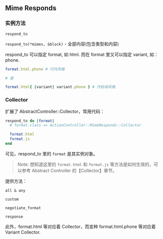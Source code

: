 ## Mime Responds

### 实例方法

```
respond_to
```

`respond_to(*mimes, &block)` - 全部内容(包含类型和内容)

respond_to 可以指定 format, 如 html. 而在 format 里又可以指定 variant, 如：phone.

```ruby
format.html.phone # 行内风格

# 或

format.html{ |variant| variant.phone } # 代码块风格
```

### Collector

扩展了 AbstractController::Collector，常用代码：

```ruby
respond_to do |format|
  # format.class => ActionController::MimeResponds::Collector

  format.html
  format.js
end
```

可见，respond_to 里的 `format` 是其实例对象。

> Note: 想知道这里的 `format.html` 和 `format.js` 等方法是如何生效的，可以参考 Abstract Controller 的【Collector】章节。

提供方法：

```
all & any

custom

negotiate_format

response
```

此外，format.html 等对应着 Collector，而变种 format.html.phone 等对应着 Variant Collector.
